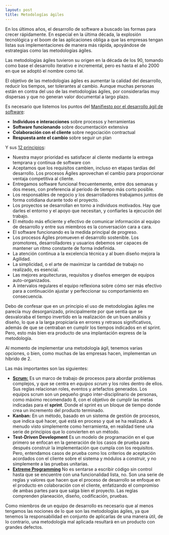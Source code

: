 ```yaml
---
layout: post
title: Metodologías ágiles
---
```


En los últimos años, el desarrollo de software a buscado las formas para crecer rápidamente. En especial en la última década, la explosión tecnológica y el boom de las aplicaciones obliga a que las empresas tengan listas sus implementaciones de manera más rápida, apoyándose de estrategias como las metodologías ágiles.

Las metodologías ágiles tuvieron su origen en la década de los 90, tomando como base el desarrollo iterativo e incremental, pero es hasta el año 2000 en que se adoptó el nombre como tal.

El objetivo de las metodologías ágiles es aumentar la calidad del desarrollo, reducir los tiempos, ser tolerantes al cambio. Aunque muchas personas están en contra del uso de las metodologías ágiles, por considerarlas muy dispersas y que no generan valor documental a largo plazo.

Es necesario que listemos los puntos del [Manifiesto por el desarrollo ágil de software](http://agilemanifesto.org/iso/es/manifesto.html):

- **Individuos e interacciones** sobre procesos y herramientas
- **Software funcionando** sobre documentación extensiva
- **Colaboración con el cliente** sobre negociación contractual
- **Respuesta ante el cambio** sobre seguir un plan

Y sus [12 principios](http://agilemanifesto.org/iso/es/principles.html):

- Nuestra mayor prioridad es satisfacer al cliente mediante la entrega temprana y continua de software con
- Aceptamos que los requisitos cambien, incluso en etapas tardías del desarrollo. Los procesos Ágiles aprovechan el cambio para proporcionar ventaja competitiva al cliente.
- Entregamos software funcional frecuentemente, entre dos semanas y dos meses, con preferencia al periodo de tiempo más corto posible.
- Los responsables de negocio y los desarrolladores trabajamos juntos de forma cotidiana durante todo el proyecto.
- Los proyectos se desarrollan en torno a individuos motivados. Hay que darles el entorno y el apoyo que necesitan, y confiarles la ejecución del trabajo. 
- El método más eficiente y efectivo de comunicar información al equipo de desarrollo y entre sus miembros es la conversación cara a cara.
- El software funcionando es la medida principal de progreso.
- Los procesos Ágiles promueven el desarrollo sostenible. Los promotores, desarrolladores y usuarios debemos ser capaces de mantener un ritmo constante de forma indefinida.
- La atención continua a la excelencia técnica y al buen diseño mejora la Agilidad.
- La simplicidad, o el arte de maximizar la cantidad de trabajo no realizado, es esencial.
- Las mejores arquitecturas, requisitos y diseños emergen de equipos auto-organizados.
- A intervalos regulares el equipo reflexiona sobre cómo ser más efectivo para a continuación ajustar y perfeccionar su comportamiento en consecuencia.

Debo de confesar que en un principio el uso de metodologías ágiles me parecía muy desorganizado, principalmente por que sentía que se desvaloraba el tiempo invertido en la realización de un buen análisis y diseño, lo que a la larga propiciaría en errores y retrasos significativos, además de que se centraban en cumplir los tiempos indicados en el sprint. Pero, esto más bien era producto de una implantación express de la metodología.

Al momento de implementar una metodología ágil, tenemos varias opciones, o bien, como muchas de las empresas hacen, implementan un híbrido de 2.

Las más importantes son las siguientes:

- **[Scrum:](https://www.scrumguides.org/docs/scrumguide/v2017/2017-Scrum-Guide-Spanish-SouthAmerican.pdf)**  Es un marco de trabajo de procesos para abordar problemas complejos, y que se centra en _equipos scrum_ y los roles dentro de ellos. Sus reglas relacionan roles, eventos y artefactos generados. Los equipos scrum son un pequeño grupo inter-disciplinario de personas, como máximo recomendado 8, con el objetivo de cumplir las metas indicadas para el **sprint**. Donde el sprint es un bloque de tiempo donde crea un incremento del producto terminado.
- **Kanban:** En un método, basado en un sistema de gestión de procesos, que indica qué hacer, qué está en proceso y qué se ha realizado. A menudo visto simplemente como herramienta, en realidad tiene una serie de principios que lo convierten en un método.
- **Test-Driven Development** Es un modelo de programación en el que primero se enfocan en la generación de los casos de prueba para después construir la implementación que cumpla con los requisitos. Pero, entendamos casos de prueba como los criterios de aceptación acordados con el cliente sobre el sistema y módulos a construir, y no simplemente a las pruebas unitarias.
- **[Extreme Programming](http://www.extremeprogramming.org)** No es sentarse a escribir código sin control hasta que se encuentre con una funcionalidad lista, no. Son una serie de reglas y valores que hacen que el proceso de desarrollo se enfoque en el producto en colaboración con el cliente, enfatizando el compromiso de ambas partes para que salga bien el proyecto. Las reglas comprenden planeación, diseño, codificación, pruebas.

Como miembros de un equipo de desarrollo es necesario que al menos tengamos las nociones de lo que son las metodologías ágiles, ya que tenemos la responsabilidad en conjunto de aplicarlas de una manera útil, de lo contrario, una metodología mal aplicada resultará en un producto con grandes defectos.